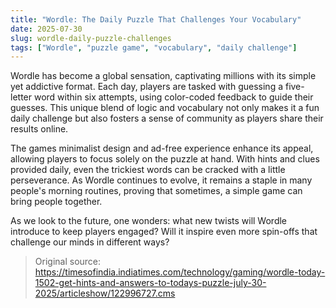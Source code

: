 ```yaml
---
title: "Wordle: The Daily Puzzle That Challenges Your Vocabulary"
date: 2025-07-30
slug: wordle-daily-puzzle-challenges
tags: ["Wordle", "puzzle game", "vocabulary", "daily challenge"]
---
```


Wordle has become a global sensation, captivating millions with its simple yet addictive format. Each day, players are tasked with guessing a five-letter word within six attempts, using color-coded feedback to guide their guesses. This unique blend of logic and vocabulary not only makes it a fun daily challenge but also fosters a sense of community as players share their results online.

The games minimalist design and ad-free experience enhance its appeal, allowing players to focus solely on the puzzle at hand. With hints and clues provided daily, even the trickiest words can be cracked with a little perseverance. As Wordle continues to evolve, it remains a staple in many people's morning routines, proving that sometimes, a simple game can bring people together.

As we look to the future, one wonders: what new twists will Wordle introduce to keep players engaged? Will it inspire even more spin-offs that challenge our minds in different ways?
> Original source: https://timesofindia.indiatimes.com/technology/gaming/wordle-today-1502-get-hints-and-answers-to-todays-puzzle-july-30-2025/articleshow/122996727.cms